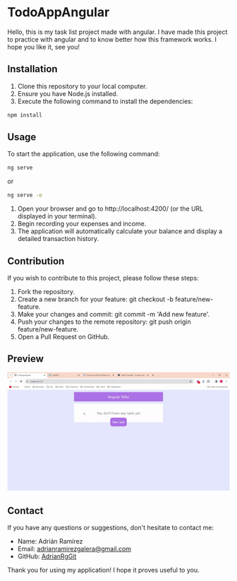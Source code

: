 # TodoAppAngular

Hello, this is my task list project made with angular. I have made this project to practice with angular and to know better how this framework works. I hope you like it, see you!

## Installation

1. Clone this repository to your local computer.
2. Ensure you have Node.js installed.
3. Execute the following command to install the dependencies:

```bash
npm install
```

## Usage

To start the application, use the following command:

```bash
ng serve
```

or

```bash
ng serve -o
```

1. Open your browser and go to http://localhost:4200/ (or the URL displayed in your terminal).
2. Begin recording your expenses and income.
3. The application will automatically calculate your balance and display a detailed transaction history.

## Contribution

If you wish to contribute to this project, please follow these steps:

1. Fork the repository.
2. Create a new branch for your feature: git checkout -b feature/new-feature.
3. Make your changes and commit: git commit -m 'Add new feature'.
4. Push your changes to the remote repository: git push origin feature/new-feature.
5. Open a Pull Request on GitHub.

## Preview

![Preview](./src/assets/preview.gif)

## Contact

If you have any questions or suggestions, don't hesitate to contact me:

- Name: Adrián Ramírez
- Email: adrianramirezgalera@gmail.com
- GitHub: [AdrianRgGit](https://github.com/AdrianRgGit)

Thank you for using my application! I hope it proves useful to you.
